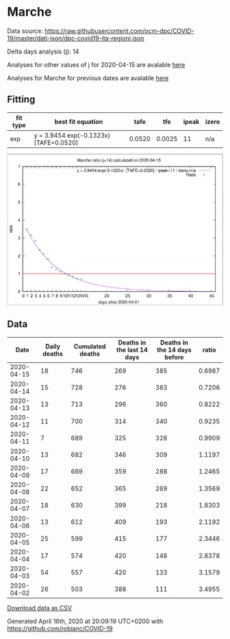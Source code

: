 # Marche

Data source: https://raw.githubusercontent.com/pcm-dpc/COVID-19/master/dati-json/dpc-covid19-ita-regioni.json

Delta days analysis (j): 14

Analyses for other values of j for 2020-04-15 are avalable [here](../2020-04-15/README.md)

Analyses for Marche for previous dates are avalable [here](../README.md)

## Fitting 
|fit type|best fit equation|tafe|tfe|ipeak|izero|
|-------|-----|--------|------|---|---|
|exp|y = 3.9454 exp(-0.1323x)  [TAFE=0.0520]|0.0520|0.0025|11|n/a|

![Plot](COVID-19_marche_j14_2020-04-15.png)

## Data
|Date|Daily deaths|Cumulated deaths|Deaths in the last 14 days|Deaths in the 14 days before|ratio|
|----|----------|-----------|-------|--------------------|-----|
|2020-04-15|18|746|269|385|0.6987|
|2020-04-14|15|728|276|383|0.7206|
|2020-04-13|13|713|296|360|0.8222|
|2020-04-12|11|700|314|340|0.9235|
|2020-04-11|7|689|325|328|0.9909|
|2020-04-10|13|682|346|309|1.1197|
|2020-04-09|17|669|359|288|1.2465|
|2020-04-08|22|652|365|269|1.3569|
|2020-04-07|18|630|399|218|1.8303|
|2020-04-06|13|612|409|193|2.1192|
|2020-04-05|25|599|415|177|2.3446|
|2020-04-04|17|574|420|148|2.8378|
|2020-04-03|54|557|420|133|3.1579|
|2020-04-02|26|503|388|111|3.4955|

[Download data as CSV](COVID-19_marche_j14_2020-04-15.csv)

Generated April 16th, 2020 at 20:09:19 UTC+0200 with https://github.com/robianc/COVID-19
